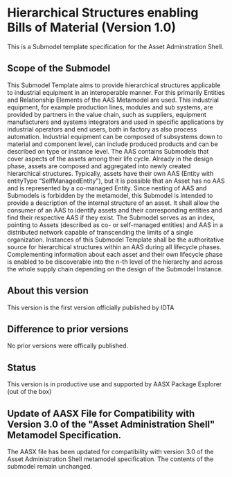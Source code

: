 # Hierarchical Structures enabling Bills of Material (Version 1.0) 

This is a Submodel template specification for the Asset Adminstration Shell.

## Scope of the Submodel 

This Submodel Template aims to provide hierarchical structures applicable to industrial equipment in an interoperable manner. For this primarily Entities and Relationship Elements of the AAS Metamodel are used.
This industrial equipment, for example production lines, modules and sub systems, are provided by partners in the value chain, such as suppliers, equipment manufacturers and systems integrators and used in specific applications by industrial operators and end users, both in factory as also process automation. Industrial equipment can be composed of subsystems down to material and component level, can include produced products and can be described on type or instance level.
The AAS contains Submodels that cover aspects of the assets among their life cycle. Already in the design phase, assets are composed and aggregated into newly created hierarchical structures. 
Typically, assets have their own AAS (Entity with entityType “SelfManagedEntity"), but it is possible that an Asset has no AAS and is represented by a co-managed Entity.
Since nesting of AAS and Submodels is forbidden by the metamodel, this Submodel is intended to provide a description of the internal structure of an asset. It shall allow the consumer of an AAS to identify assets and their corresponding entities and find their respective AAS if they exist. The Submodel serves as an index, pointing to Assets (described as co- or self-managed entities) and AAS in a distributed network capable of transcending the limits of a single organization.
Instances of this Submodel Template shall be the authoritative source for hierarchical structures within an AAS during all lifecycle phases. Complementing information about each asset and their own lifecycle phase is enabled to be discoverable into the n-th level of the hierarchy and across the whole supply chain depending on the design of the Submodel Instance.


## About this version

This version is the first version officially published by IDTA


## Difference to prior versions

No prior versions were offically published.

## Status

This version is in productive use and supported by AASX Package Explorer (out of the box)

## Update of AASX File for Compatibility with Version 3.0 of the "Asset Administration Shell" Metamodel Specification.

The AASX file has been updated for compatibility with version 3.0 of the Asset Administration Shell metamodel specification. The contents of the submodel remain unchanged.
